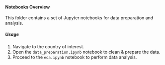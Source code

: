#### Notebooks Overview

This folder contains a set of Jupyter notebooks for data preparation and analysis.

##### Usage

1. Navigate to the country of interest.
2. Open the `data_preparation.ipynb` notebook to clean & prepare the data.
3. Proceed to the `eda.ipynb` notebook to perform data analysis.
